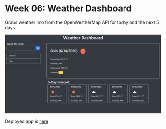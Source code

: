 # Week 06: Weather Dashboard

Grabs weather info from the OpenWeatherMap API for today and the next 5 days

![screenshot](screenshot.png)

Deployed app is [here](https://auretus.github.io/week-06-weather-dashboard/)
